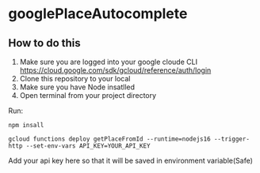 # googlePlaceAutocomplete





## How to do this 

1. Make sure you are logged into your google cloude CLI https://cloud.google.com/sdk/gcloud/reference/auth/login
2. Clone this repository to your local
3. Make sure you have Node insatlled 
4. Open terminal from your project directory 

Run:

```
npm insall
```


```
gcloud functions deploy getPlaceFromId --runtime=nodejs16 --trigger-http --set-env-vars API_KEY=YOUR_API_KEY
```
Add your api key here so that it will be saved in environment variable(Safe)
